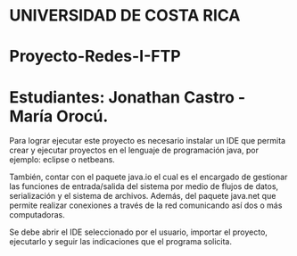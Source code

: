 # UNIVERSIDAD DE COSTA RICA 
# Proyecto-Redes-I-FTP
# Estudiantes: Jonathan Castro - María Orocú.

Para lograr ejecutar este proyecto es necesario instalar un IDE que permita crear y ejecutar proyectos en el lenguaje de programación java, por ejemplo: eclipse o netbeans.

También, contar con el paquete java.io el cual es el encargado de gestionar las funciones de entrada/salida del sistema por medio de flujos de datos, serialización y el sistema de archivos. Además, del paquete java.net que permite realizar conexiones a través de la red comunicando así dos o más computadoras. 

Se debe abrir el IDE seleccionado por el usuario, importar el proyecto, ejecutarlo y seguir las indicaciones que el programa solicita.

